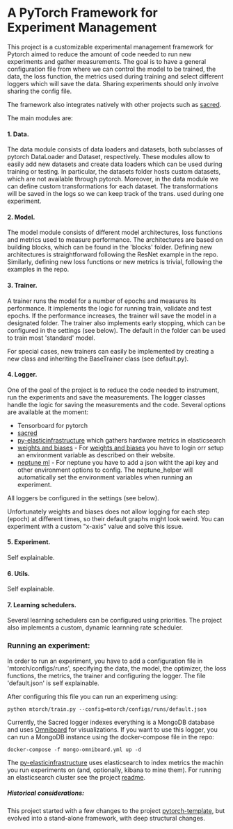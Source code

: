 # A PyTorch Framework for Experiment Management

This project is a customizable experimental management framework for Pytorch aimed to reduce the amount of code needed to run new experiments and gather measurements.
The goal is to have a general configuration file from where we can control the model to be trained, the data, the loss function, the metrics used during training and select different loggers which will save the data.
Sharing experiments should only involve sharing the config file.

The framework also integrates natively with other projects such as [sacred](https://github.com/IDSIA/sacred).

The main modules are:

#### 1. Data.

The data module consists of data loaders and datasets, both subclasses of pytorch DataLoader and Dataset, respectively.
These modules allow to easily add new datasets and create data loaders which can be used during training or testing.
In particular, the datasets folder hosts custom datasets, which are not available through pytorch.
Moreover, in the data module we can define custom transformations for each dataset. The transformations will be saved in the logs so we can keep track of the trans. used during one experiment.

#### 2. Model.

The model module consists of different model architectures, loss functions and metrics used to measure performance.
The architectures are based on building blocks, which can be found in the 'blocks' folder.
Defining new architectures is straightforward following the ResNet example in the repo.
Similarly, defining new loss functions or new metrics is trivial, following the examples in the repo.

#### 3. Trainer.

A trainer runs the model for a number of epochs and measures its performance.
It implements the logic for running train, validate and test epochs.
If the performance increases, the trainer will save the model in a designated folder.
The trainer also implements early stopping, which can be configured in the settings (see below).
The default in the folder can be used to train most 'standard' model.

For special cases, new trainers can easily be implemented by creating a new class and inheriting the BaseTrainer class (see default.py).

#### 4. Logger.

One of the goal of the project is to reduce the code needed to instrument, run the experiments and save the measurements.
The logger classes handle the logic for saving the measurements and the code.
Several options are available at the moment:
* Tensorboard for pytorch
* [sacred](https://github.com/IDSIA/sacred)
* [py-elasticinfrastructure](https://github.com/NullConvergence/py-elasticinfrastructure) which gathers hardware metrics in elasticsearch
* [weights and biases](https://wandb.com) - For [weights and biases](https://wandb.com) you have to login orr setup an environment variable as described on their website.
* [neptune ml](https://neptune.ml) - For neptune you have to add a json witht the api key and other environment options to config. The neptune_helper will automatically set the environment variables when running an experiment.

All loggers be configured in the settings (see below).


Unfortunately weights and biases does not allow logging for each step (epoch) at different times, so their
default graphs might look weird. You can experiment with a custom "x-axis" value and solve this issue.


#### 5. Experiment.

Self explainable.


#### 6. Utils.

Self explainable.

#### 7. Learning schedulers.

Several learning schedulers can be configured using priorities. The project also implements a custom, dynamic learnning rate scheduler.


### Running an experiment:

In order to run an experiment, you have to add a configuration file in 'mtorch/configs/runs', specifying the data, the model, the optimizer, the loss functions, the metrics, the trainer and configuring the logger.
The file 'default.json' is self explainable.

After configuring this file you can run an experimeng using:
```
python mtorch/train.py --config=mtorch/configs/runs/default.json
```

Currently, the Sacred logger indexes everything is a MongoDB database and uses [Omniboard](https://vivekratnavel.github.io/omniboard/#/) for visualizations.
If you want to use this logger, you can run a MongoDB instance using the docker-compose file in the repo:

```
docker-compose -f mongo-omniboard.yml up -d
```

The [py-elasticinfrastructure](https://github.com/NullConvergence/py-elasticinfrastructure) uses elasticsearch to index metrics the machin you run experiments on (and, optionally, kibana to mine them).
For running an elasticsearch cluster see the project [readme](https://github.com/NullConvergence/py-elasticinfrastructure/blob/master/README.md).


##### Historical considerations:

This project started with a few changes to the project [pytorch-template](https://github.com/victoresque/pytorch-template), but evolved into a stand-alone framework, with deep structural changes.
